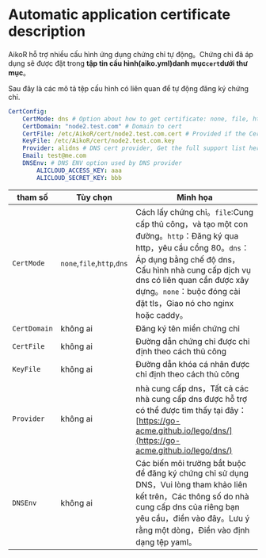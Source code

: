 # Automatic application certificate description

AikoR hỗ trợ nhiều cấu hình ứng dụng chứng chỉ tự động。Chứng chỉ đã áp dụng sẽ được đặt trong **tập tin cấu hình(aiko.yml)danh mục`cert`dưới thư mục**。

Sau đây là các mô tả tệp cấu hình có liên quan để tự động đăng ký chứng chỉ.

```yaml
CertConfig:
    CertMode: dns # Option about how to get certificate: none, file, http, dns. Choose "none" will forcedly disable the tls config.
    CertDomain: "node2.test.com" # Domain to cert
    CertFile: /etc/AikoR/cert/node2.test.com.cert # Provided if the CertMode is file
    KeyFile: /etc/AikoR/cert/node2.test.com.key
    Provider: alidns # DNS cert provider, Get the full support list here: https://go-acme.github.io/lego/dns/
    Email: test@me.com
    DNSEnv: # DNS ENV option used by DNS provider
        ALICLOUD_ACCESS_KEY: aaa
        ALICLOUD_SECRET_KEY: bbb
```

| tham số      | Tùy chọn                   | Minh họa                                                                                                                                                                                                                                                           |
| ------------ | -------------------------- | ------------------------------------------------------------------------------------------------------------------------------------------------------------------------------------------------------------------------------------------------------------------ |
| `CertMode`   | `none`,`file`,`http`,`dns` | Cách lấy chứng chỉ。`file`:Cung cấp thủ công，và tạo một con đường。`http`：Đăng ký qua http，yêu cầu cổng 80。`dns`：Áp dụng bằng chế độ dns，Cấu hình nhà cung cấp dịch vụ dns có liên quan cần được xây dựng。`none`：buộc đóng cài đặt tls，Giao nó cho nginx hoặc caddy。 |
| `CertDomain` | không ai                   | Đăng ký tên miền chứng chỉ                                                                                                                                                                                                                                         |
| `CertFile`   | không ai                   | Đường dẫn chứng chỉ được chỉ định theo cách thủ công                                                                                                                                                                                                               |
| `KeyFile`    | không ai                   | Đường dẫn khóa cá nhân được chỉ định theo cách thủ công                                                                                                                                                                                                            |
| `Provider`   | không ai                   | nhà cung cấp dns，Tất cả các nhà cung cấp dns được hỗ trợ có thể được tìm thấy tại đây：[https://go-acme.github.io/lego/dns/](https://go-acme.github.io/lego/dns/)                                                                                                   |
| `DNSEnv`     | không ai                   | Các biến môi trường bắt buộc để đăng ký chứng chỉ sử dụng DNS，Vui lòng tham khảo liên kết trên，Các thông số do nhà cung cấp dns của riêng bạn yêu cầu，điền vào đây。Lưu ý rằng một dòng，Điền vào định dạng tệp yaml。                                                |
